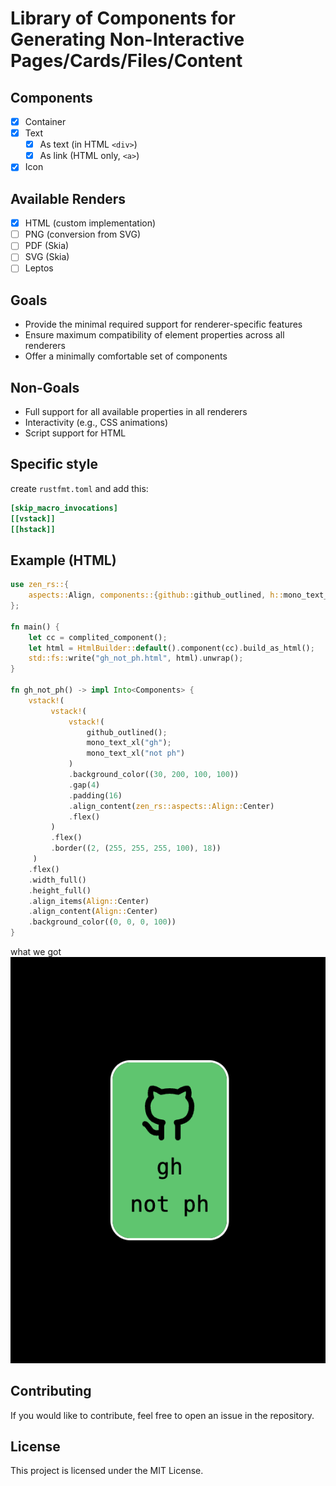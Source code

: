 # Library of Components for Generating Non-Interactive Pages/Cards/Files/Content

## Components
* [x] Container
* [x] Text
  - [x] As text (in HTML `<div>`)
  - [x] As link (HTML only, `<a>`)
* [x] Icon

## Available Renders
* [x] HTML (custom implementation)
* [ ] PNG (conversion from SVG)
* [ ] PDF (Skia)
* [ ] SVG (Skia)
* [ ] Leptos

## Goals
- Provide the minimal required support for renderer-specific features
- Ensure maximum compatibility of element properties across all renderers
- Offer a minimally comfortable set of components

## Non-Goals
- Full support for all available properties in all renderers
- Interactivity (e.g., CSS animations)
- Script support for HTML

## Specific style
create `rustfmt.toml` and add this:
```toml
[skip_macro_invocations]
[[vstack]]
[[hstack]]
```

## Example (HTML)
```rust
use zen_rs::{
    aspects::Align, components::{github::github_outlined, h::mono_text_xl, Components}, layouts::html::HtmlBuilder, vstack
};

fn main() {
    let cc = complited_component();
    let html = HtmlBuilder::default().component(cc).build_as_html();
    std::fs::write("gh_not_ph.html", html).unwrap();
}

fn gh_not_ph() -> impl Into<Components> {
    vstack!(
         vstack!(
             vstack!(
                 github_outlined();
                 mono_text_xl("gh");
                 mono_text_xl("not ph")
             )
             .background_color((30, 200, 100, 100))
             .gap(4)
             .padding(16)
             .align_content(zen_rs::aspects::Align::Center)
             .flex()
         )
         .flex()
         .border((2, (255, 255, 255, 100), 18))
     )
    .flex()
    .width_full()
    .height_full()
    .align_items(Align::Center)
    .align_content(Align::Center)
    .background_color((0, 0, 0, 100))
}
```

what we got
![img](.content/example.png)



## Contributing
If you would like to contribute, feel free to open an issue in the repository.

## License
This project is licensed under the MIT License.
